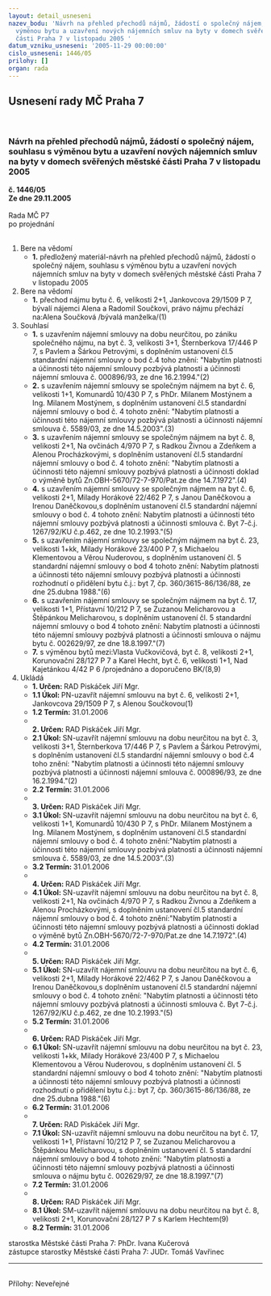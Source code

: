 ```yaml
---
layout: detail_usneseni
nazev_bodu: 'Návrh na přehled přechodů nájmů, žádostí o společný nájem, souhlasu s
  výměnou bytu a uzavření nových nájemních smluv na byty v domech svěřených městské
  části Praha 7 v listopadu 2005 '
datum_vzniku_usneseni: '2005-11-29 00:00:00'
cislo_usneseni: 1446/05
prilohy: []
organ: rada
---
```

<div id="ucUsn_pList" class="usn">
	<span><h2>Usnesení rady MČ Praha 7 </h2>
<br></span><div class="standBody">
<span><h3>Návrh na přehled přechodů nájmů, žádostí o společný nájem, souhlasu s výměnou bytu a uzavření nových nájemních smluv na byty v domech svěřených městské části Praha 7 v listopadu 2005 </h3></span><div class="center">
		<strong>č. 1446/05</strong><br>
	</div>
<div class="center">
		<strong>Ze dne 29.11.2005</strong><br><br>
	</div>Rada MČ P7<br> po projednání<br><br><ol>
<li>Bere na vědomí<ul><li>
<strong>1.</strong> předložený materiál-návrh na přehled přechodů nájmů, žádostí o společný nájem, souhlasu s výměnou bytu a uzavření nových nájemních smluv na byty v domech svěřených městské části Praha 7 v listopadu 2005 </li></ul>
</li>
<li>Bere na vědomí<ul><li>
<strong>1.</strong> přechod nájmu bytu č. 6, velikosti 2+1, Jankovcova 29/1509 P 7, bývalí nájemci Alena a Radomil Součkovi, právo nájmu přechází na:Alena Součková /bývalá manželka/(1)</li></ul>
</li>
<li>Souhlasí<ul>
<li>
<strong>1.</strong> s uzavřením  nájemní smlouvy na dobu neurčitou, po zániku společného nájmu, na byt č. 3, velikosti 3+1, Šternberkova 17/446 P 7, s Pavlem a Šárkou Petrovými,  s doplněním ustanovení čl.5 standardní nájemní smlouvy o bod č.4 toho znění: "Nabytím platnosti a účinnosti této nájemní smlouvy pozbývá platnosti a účinnosti nájemní smlouva č. 000896/93, ze dne 16.2.1994."(2) </li>
<li>
<strong>2.</strong> s uzavřením nájemní smlouvy se společným nájmem na byt č. 6, velikosti 1+1, Komunardů 10/430 P 7, s PhDr. Milanem Mostýnem a Ing. Milanem Mostýnem, s doplněním ustanovení čl.5 standardní nájemní smlouvy o bod č. 4 tohoto znění: "Nabytím platnosti a účinnosti této nájemní smlouvy pozbývá platnosti a účinnosti nájemní smlouva č. 5589/03, ze dne 14.5.2003".(3)</li>
<li>
<strong>3.</strong> s uzavřením nájemní smlouvy se společným nájmem na byt č. 8, velikosti 2+1, Na ovčinách 4/970 P 7, s Radkou Živnou a Zdeňkem a Alenou Procházkovými, s doplněním ustanovení čl.5 standardní nájemní smlouvy o bod č. 4 tohoto znění: "Nabytím platnosti a účinnosti této nájemní smlouvy pozbývá platnosti a účinnosti doklad o výměně bytů Zn.OBH-5670/72-7-970/Pat.ze dne 14.7.1972".(4)</li>
<li>
<strong>4.</strong> s uzavřením nájemní smlouvy se společným nájmem na byt č. 6, velikosti 2+1, Milady Horákové 22/462 P 7, s Janou Daněčkovou a Irenou Daněčkovou,s doplněním ustanovení čl.5 standardní nájemní smlouvy o bod č. 4 tohoto znění: Nabytím platnosti a účinnosti této nájemní smlouvy pozbývá platnosti a účinnosti smlouva č. Byt 7-č.j. 1267/92/KU č.p.462, ze dne 10.2.1993."(5)</li>
<li>
<strong>5.</strong> s uzavřením nájemní smlouvy se společným nájmem na byt č. 23, velikosti 1+kk, Milady Horákové 23/400 P 7, s Michaelou Klementovou a Věrou Nuderovou, s doplněním ustanovení čl. 5 standardní nájemní smlouvy o bod 4 tohoto znění: Nabytím platnosti a účinnosti této nájemní smlouvy pozbývá platnosti a účinnosti rozhodnutí o přidělení bytu č.j.: byt 7, čp. 360/3615-86/136/88, ze dne 25.dubna 1988."(6)</li>
<li>
<strong>6.</strong> s uzavřením nájemní smlouvy se společným nájmem na byt č. 17, velikosti 1+1, Přístavní 10/212 P 7, se Zuzanou Melicharovou a Štěpánkou Melicharovou, s doplněním ustanovení čl. 5 standardní nájemní smlouvy o bod 4 tohoto znění: Nabytím platnosti a účinnosti této nájemní smlouvy pozbývá platnosti a účinnosti smlouva o nájmu bytu č. 002629/97, ze dne 18.8.1997."(7) </li>
<li>
<strong>7.</strong> s výměnou bytů mezi:Vlasta Vučkovičová, byt č. 8, velikosti 2+1, Korunovační 28/127 P 7 a Karel Hecht, byt č. 6, velikosti 1+1, Nad Kajetánkou 4/42 P 6 /projednáno a doporučeno BK/(8,9) </li>
</ul>
</li>
<li>Ukládá<ul>
<li>
<strong>1. Určen: </strong>RAD Piskáček Jiří Mgr.</li>
<li>
<strong>1.1 Úkol: </strong>PN-uzavřít nájemní smlouvu na byt č. 6, velikosti 2+1, Jankovcova 29/1509 P 7, s Alenou Součkovou(1)</li>
<li>
<strong>1.2 Termín: </strong>31.01.2006</li>
<li>
<strong><br>2. Určen: </strong>RAD Piskáček Jiří Mgr.</li>
<li>
<strong>2.1 Úkol: </strong>SN-uzavřít  nájemní smlouvu na dobu neurčitou na byt č. 3, velikosti 3+1, Šternberkova 17/446 P 7, s Pavlem a Šárkou Petrovými,  s doplněním ustanovení čl.5 standardní nájemní smlouvy o bod č.4 toho znění: "Nabytím platnosti a účinnosti této nájemní smlouvy pozbývá platnosti a účinnosti nájemní smlouva č. 000896/93, ze dne 16.2.1994."(2) </li>
<li>
<strong>2.2 Termín: </strong>31.01.2006</li>
<li>
<strong><br>3. Určen: </strong>RAD Piskáček Jiří Mgr.</li>
<li>
<strong>3.1 Úkol: </strong>SN-uzavřít nájemní smlouvu na dobu neurčitou na byt č. 6, velikosti 1+1, Komunardů 10/430 P 7, s PhDr. Milanem Mostýnem a Ing. Milanem Mostýnem, s doplněním ustanovení čl.5 standardní nájemní smlouvy o bod č. 4 tohoto znění:"Nabytím platnosti a účinnosti této nájemní smlouvy pozbývá platnosti a účinnosti nájemní smlouva č. 5589/03, ze dne 14.5.2003".(3)</li>
<li>
<strong>3.2 Termín: </strong>31.01.2006</li>
<li>
<strong><br>4. Určen: </strong>RAD Piskáček Jiří Mgr.</li>
<li>
<strong>4.1 Úkol: </strong>SN-uzavřít nájemní smlouvu na dobu neurčitou na byt č. 8, velikosti 2+1, Na ovčinách 4/970 P 7, s Radkou Živnou a Zdeňkem a Alenou Procházkovými, s doplněním ustanovení čl.5 standardní nájemní smlouvy o bod č. 4 tohoto znění:"Nabytím platnosti a účinnosti této nájemní smlouvy pozbývá platnosti a účinnosti doklad o výměně bytů Zn.OBH-5670/72-7-970/Pat.ze dne 14.7.1972".(4)</li>
<li>
<strong>4.2 Termín: </strong>31.01.2006</li>
<li>
<strong><br>5. Určen: </strong>RAD Piskáček Jiří Mgr.</li>
<li>
<strong>5.1 Úkol: </strong>SN-uzavřít nájemní smlouvu na dobu neurčitou na byt č. 6, velikosti 2+1, Milady Horákové 22/462 P 7, s Janou Daněčkovou a Irenou Daněčkovou,s doplněním ustanovení čl.5 standardní nájemní smlouvy o bod č. 4 tohoto znění: "Nabytím platnosti a účinnosti této nájemní smlouvy pozbývá platnosti a účinnosti smlouva č. Byt 7-č.j. 1267/92/KU č.p.462, ze dne 10.2.1993."(5)</li>
<li>
<strong>5.2 Termín: </strong>31.01.2006</li>
<li>
<strong><br>6. Určen: </strong>RAD Piskáček Jiří Mgr.</li>
<li>
<strong>6.1 Úkol: </strong>SN-uzavřít nájemní smlouvu na dobu neurčitou na byt č. 23, velikosti 1+kk, Milady Horákové 23/400 P 7, s Michaelou Klementovou a Věrou Nuderovou, s doplněním ustanovení čl. 5 standardní nájemní smlouvy o bod 4 tohoto znění: "Nabytím platnosti a účinnosti této nájemní smlouvy pozbývá platnosti a účinnosti rozhodnutí o přidělení bytu č.j.: byt 7, čp. 360/3615-86/136/88, ze dne 25.dubna 1988."(6)</li>
<li>
<strong>6.2 Termín: </strong>31.01.2006</li>
<li>
<strong><br>7. Určen: </strong>RAD Piskáček Jiří Mgr.</li>
<li>
<strong>7.1 Úkol: </strong>SN-uzavřít nájemní smlouvu na dobu neurčitou na byt č. 17, velikosti 1+1, Přístavní 10/212 P 7, se Zuzanou Melicharovou a Štěpánkou Melicharovou, s doplněním ustanovení čl. 5 standardní nájemní smlouvy o bod 4 tohoto znění: "Nabytím platnosti a účinnosti této nájemní smlouvy pozbývá platnosti a účinnosti smlouva o nájmu bytu č. 002629/97, ze dne 18.8.1997."(7) </li>
<li>
<strong>7.2 Termín: </strong>31.01.2006</li>
<li>
<strong><br>8. Určen: </strong>RAD Piskáček Jiří Mgr.</li>
<li>
<strong>8.1 Úkol: </strong>SM-uzavřít nájemní smlouvu na dobu neurčitou na byt č. 8, velikosti 2+1, Korunovační 28/127 P 7 s Karlem Hechtem(9) </li>
<li>
<strong>8.2 Termín: </strong>31.01.2006</li>
</ul>
</li>
</ol>starostka Městské části Praha 7: PhDr. Ivana Kučerová<br>zástupce starostky Městské části Praha 7: JUDr. Tomáš Vavřinec <hr>
<br>Přílohy: Neveřejné</div>
</div>